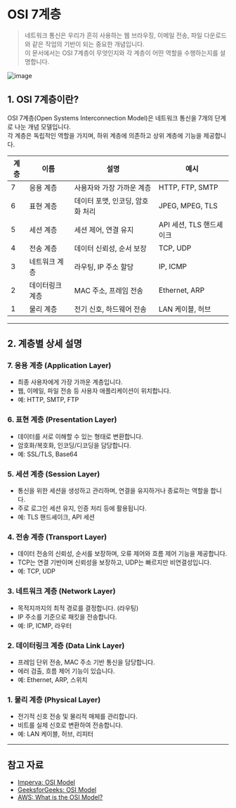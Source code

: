 # OSI 7계층

> 네트워크 통신은 우리가 흔히 사용하는 웹 브라우징, 이메일 전송, 파일 다운로드와 같은 작업의 기반이 되는 중요한 개념입니다.  
> 이 문서에서는 OSI 7계층이 무엇인지와 각 계층이 어떤 역할을 수행하는지를 설명합니다. 

![image](https://github.com/user-attachments/assets/25982b0f-d324-4ed3-bd0c-a6cd7a8d47e4)

## 1. OSI 7계층이란?

OSI 7계층(Open Systems Interconnection Model)은 네트워크 통신을 7개의 단계로 나눈 개념 모델입니다.  
각 계층은 독립적인 역할을 가지며, 하위 계층에 의존하고 상위 계층에 기능을 제공합니다.

| 계층 | 이름       | 설명                  | 예시                |
| -- | -------- | ------------------- | ----------------- |
| 7  | 응용 계층    | 사용자와 가장 가까운 계층      | HTTP, FTP, SMTP   |
| 6  | 표현 계층    | 데이터 포맷, 인코딩, 암호화 처리 | JPEG, MPEG, TLS   |
| 5  | 세션 계층    | 세션 제어, 연결 유지        | API 세션, TLS 핸드셰이크 |
| 4  | 전송 계층    | 데이터 신뢰성, 순서 보장      | TCP, UDP          |
| 3  | 네트워크 계층  | 라우팅, IP 주소 할당       | IP, ICMP          |
| 2  | 데이터링크 계층 | MAC 주소, 프레임 전송      | Ethernet, ARP     |
| 1  | 물리 계층    | 전기 신호, 하드웨어 전송      | LAN 케이블, 허브       |

---

## 2. 계층별 상세 설명

### 7. 응용 계층 (Application Layer)

* 최종 사용자에게 가장 가까운 계층입니다.
* 웹, 이메일, 파일 전송 등 사용자 애플리케이션이 위치합니다.
* 예: HTTP, SMTP, FTP

### 6. 표현 계층 (Presentation Layer)

* 데이터를 서로 이해할 수 있는 형태로 변환합니다.
* 암호화/복호화, 인코딩/디코딩을 담당합니다.
* 예: SSL/TLS, Base64

### 5. 세션 계층 (Session Layer)

* 통신을 위한 세션을 생성하고 관리하며, 연결을 유지하거나 종료하는 역할을 합니다.
* 주로 로그인 세션 유지, 인증 처리 등에 활용됩니다.
* 예: TLS 핸드셰이크, API 세션

### 4. 전송 계층 (Transport Layer)

* 데이터 전송의 신뢰성, 순서를 보장하며, 오류 제어와 흐름 제어 기능을 제공합니다.
* TCP는 연결 기반이며 신뢰성을 보장하고, UDP는 빠르지만 비연결성입니다.
* 예: TCP, UDP

### 3. 네트워크 계층 (Network Layer)

* 목적지까지의 최적 경로를 결정합니다. (라우팅)
* IP 주소를 기준으로 패킷을 전송합니다.
* 예: IP, ICMP, 라우터

### 2. 데이터링크 계층 (Data Link Layer)

* 프레임 단위 전송, MAC 주소 기반 통신을 담당합니다.
* 에러 검출, 흐름 제어 기능이 있습니다.
* 예: Ethernet, ARP, 스위치

### 1. 물리 계층 (Physical Layer)

* 전기적 신호 전송 및 물리적 매체를 관리합니다.
* 비트를 실제 신호로 변환하여 전송합니다.
* 예: LAN 케이블, 허브, 리피터

---

## 참고 자료

* [Imperva: OSI Model](https://www.imperva.com/learn/application-security/osi-model/)
* [GeeksforGeeks: OSI Model](https://www.geeksforgeeks.org/open-systems-interconnection-model-osi/)
* [AWS: What is the OSI Model?](https://aws.amazon.com/what-is/osi-model/)

